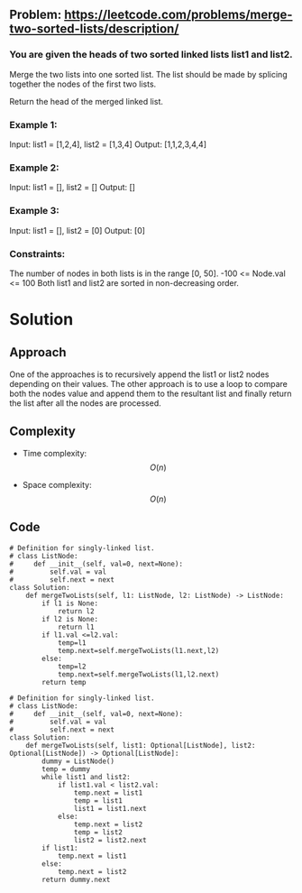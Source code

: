 ## Problem: https://leetcode.com/problems/merge-two-sorted-lists/description/
### You are given the heads of two sorted linked lists list1 and list2.

Merge the two lists into one sorted list. The list should be made by splicing together the nodes of the first two lists.

Return the head of the merged linked list.

 

### Example 1:

Input: list1 = [1,2,4], list2 = [1,3,4]
Output: [1,1,2,3,4,4]

### Example 2:
Input: list1 = [], list2 = []
Output: []

### Example 3:
Input: list1 = [], list2 = [0]
Output: [0]

### Constraints:

The number of nodes in both lists is in the range [0, 50].
-100 <= Node.val <= 100
Both list1 and list2 are sorted in non-decreasing order.

# Solution

## Approach
One of the approaches is to recursively append the list1 or list2 nodes depending on their values.
The other approach is to use a loop to compare both the nodes value and append them to the resultant list and finally return the list after all the nodes are processed.

## Complexity
- Time complexity:
$$O(n)$$

- Space complexity:
$$O(n)$$

## Code
```python3 []
# Definition for singly-linked list.
# class ListNode:
#     def __init__(self, val=0, next=None):
#         self.val = val
#         self.next = next
class Solution:
    def mergeTwoLists(self, l1: ListNode, l2: ListNode) -> ListNode:
        if l1 is None:
            return l2
        if l2 is None:
            return l1
        if l1.val <=l2.val:
            temp=l1
            temp.next=self.mergeTwoLists(l1.next,l2)
        else:
            temp=l2
            temp.next=self.mergeTwoLists(l1,l2.next)
        return temp

# Definition for singly-linked list.
# class ListNode:
#     def __init__(self, val=0, next=None):
#         self.val = val
#         self.next = next
class Solution:
    def mergeTwoLists(self, list1: Optional[ListNode], list2: Optional[ListNode]) -> Optional[ListNode]:
        dummy = ListNode()
        temp = dummy
        while list1 and list2:
            if list1.val < list2.val:
                temp.next = list1
                temp = list1
                list1 = list1.next
            else:
                temp.next = list2
                temp = list2
                list2 = list2.next
        if list1:
            temp.next = list1
        else:
            temp.next = list2
        return dummy.next
```
